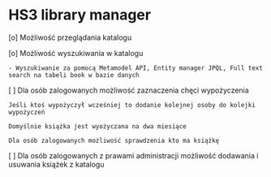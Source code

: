 # HS3 library manager

[o] Możliwość przeglądania katalogu

[o] Możliwość wyszukiwania w katalogu
     
    - Wyszukiwanie za pomocą Metamodel API, Entity manager JPQL, Full text search na tabeli book w bazie danych

[ ] Dla osób zalogowanych możliwość zaznaczenia chęci wypożyczenia

    Jeśli ktoś wypożyczył wcześniej to dodanie kolejnej osoby do kolejki wypożyczeń
    
    Domyślnie książka jest wyożyczana na dwa miesiące

    Dla osób zalogowanych możliwość sprawdzenia kto ma książkę

[ ] Dla osób zalogowanych z prawami administracji możliwość dodawania i usuwania książek z katalogu

